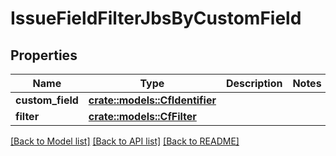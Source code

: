 # IssueFieldFilterJbsByCustomField

## Properties

Name | Type | Description | Notes
------------ | ------------- | ------------- | -------------
**custom_field** | [**crate::models::CfIdentifier**](CFIdentifier.md) |  | 
**filter** | [**crate::models::CfFilter**](CFFilter.md) |  | 

[[Back to Model list]](../README.md#documentation-for-models) [[Back to API list]](../README.md#documentation-for-api-endpoints) [[Back to README]](../README.md)


